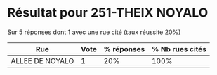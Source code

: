 # Résultat pour 251-THEIX NOYALO

Sur 5 réponses dont 1 avec une rue cité (taux réussite 20%)

| Rue | Vote | % réponses | % Nb rues cités|
|-----|------|------------|----------------|
| ALLEE DE NOYALO | 1 | 20% | 100%|
